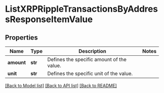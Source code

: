 # ListXRPRippleTransactionsByAddressResponseItemValue


## Properties
Name | Type | Description | Notes
------------ | ------------- | ------------- | -------------
**amount** | **str** | Defines the specific amount of the value. | 
**unit** | **str** | Defines the specific unit of the value. | 

[[Back to Model list]](../README.md#documentation-for-models) [[Back to API list]](../README.md#documentation-for-api-endpoints) [[Back to README]](../README.md)


